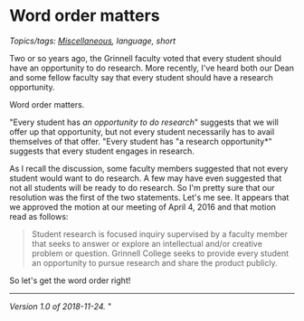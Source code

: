 Word order matters
==================

*Topics/tags: [Miscellaneous](index-misc), language, short*

Two or so years ago, the Grinnell faculty voted that every student should
have an opportunity to do research.  More recently, I've heard both our
Dean and some fellow faculty say that every student should have a research
opportunity.

Word order matters.

"Every student has *an opportunity to do research*" suggests that
we will offer up that opportunity, but not every student necessarily
has to avail themselves of that offer.  "Every student has "a research
opportunity*" suggests that every student engages in research.

As I recall the discussion, some faculty members suggested that not
every student would want to do research.  A few may have even suggested
that not all students will be ready to do research.  So I'm pretty sure
that our resolution was the first of the two statements.  Let's me see.
It appears that we approved the motion at our meeting of April 4, 2016
and that motion read as follows:

> Student research is focused inquiry supervised by a faculty member
that seeks to answer or explore an intellectual and/or creative
problem or question.  Grinnell College seeks to provide every student
an opportunity to pursue research and share the product publicly.

So let's get the word order right!

---

*Version 1.0 of 2018-11-24.*
"
